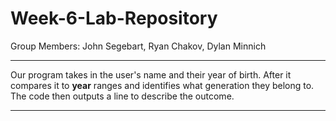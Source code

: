 # Week-6-Lab-Repository
Group Members: John Segebart, Ryan Chakov, Dylan Minnich

---

Our program takes in the user's name and their year of birth. After it compares it to **year** ranges and identifies what generation they belong to. The code then outputs a line to describe the outcome.

---



